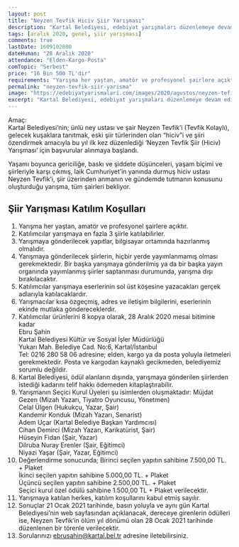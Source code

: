 ```yaml
---
layout: post
title: "Neyzen Tevfik Hiciv Şiir Yarışması"
description: "Kartal Belediyesi, edebiyat yarışmaları düzenlemeye devam ediyor. Neyzen Tevfik Hiciv Şiir Yarışması..."
tags: [aralık 2020, genel, şiir yarışması]
comments: true
lastDate: 1609102800  
dateHuman: "28 Aralık 2020"
attendance: "Elden-Kargo-Posta"
comTopic: "Serbest"
price: "16 Bin 500 TL'dir"
requirements: "Yarışma her yaştan, amatör ve profesyonel şairlere açıktır."
permalink: "neyzen-tevfik-siir-yarisma"
image: "https://edebiyatyarismalari.com/images/2020/agustos/neyzen-tefik-hiciv-siir-yarismasi.jpg"
excerpt: "Kartal Belediyesi, edebiyat yarışmaları düzenlemeye devam ediyor. Neyzen Tevfik Hiciv Şiir Yarışması..."
---
```


Amaç:  
Kartal Belediyesi’nin; ünlü ney ustası ve şair Neyzen Tevfik’i (Tevfik Kolaylı), gelecek kuşaklara tanıtmak, eski şiir türlerinden olan “hiciv”i ve şiiri özendirmek amacıyla bu yıl ilk kez düzenlediği ‘Neyzen Tevfik Şiir (Hiciv) Yarışması’ için başvurular alınmaya başlandı.   

Yaşamı boyunca gericiliğe, baskı ve şiddete düşünceleri, yaşam biçimi ve şiirleriyle karşı çıkmış, laik Cumhuriyet’in yanında durmuş hiciv ustası Neyzen Tevfik’i, şiir üzerinden anmanın ve gündemde tutmanın konusunu oluşturduğu yarışma, tüm şairleri bekliyor.

## Şiir Yarışması Katılım Koşulları  

1. Yarışma her yaştan, amatör ve profesyonel şairlere açıktır.
2. Katılımcılar yarışmaya en fazla 3 şiirle katılabilirler.
3. Yarışmaya gönderilecek yapıtlar, bilgisayar ortamında hazırlanmış olmalıdır.
4. Yarışmaya gönderilecek şiirlerin, hiçbir yerde yayımlanmamış olması gerekmektedir. Bir başka yarışmaya gönderilmiş ya da bir başka yayın organında yayımlanmış şiirler saptanması durumunda, yarışma dışı bırakılacaktır.
5. Katılımcılar yarışmaya eserlerinin sol üst köşesine yazacakları gerçek adlarıyla katılacaklardır.
6. Yarışmacılar kısa özgeçmiş, adres ve iletişim bilgilerini, eserlerinin ekinde mutlaka göndereceklerdir.
7. Katılımcılar ürünlerini 8 kopya olarak, 28 Aralık 2020 mesai bitimine kadar  
    Ebru Şahin  
    Kartal Belediyesi Kültür ve Sosyal İşler Müdürlüğü  
    Yukarı Mah. Belediye Cad. No:6, Kartal/İstanbul  
    Tel: 0216 280 58 06 adresine; elden, kargo ya da posta yoluyla iletmeleri gerekmektedir. Posta ve kargodan kaynaklı gecikmeden, belediyemiz sorumlu değildir. 
8. Kartal Belediyesi, ödül alanların dışında, yarışmaya gönderilen şiirlerden istediği kadarını telif hakkı ödemeden kitaplaştırabilir.
9. Yarışmanın Seçici Kurul Üyeleri şu isimlerden oluşmaktadır:
    Müjdat Gezen (Mizah Yazarı, Tiyatro Oyuncusu, Yönetmen)  
    Celal Ülgen (Hukukçu, Yazar, Şair)  
    Kandemir Konduk (Mizah Yazarı, Senarist)  
    Adem Uçar (Kartal Belediye Başkan Yardımcısı)  
    Cihan Demirci (Mizah Yazarı, Karikatürist, Şair)  
    Hüseyin Fidan (Şair, Yazar)  
    Dilruba Nuray Erenler (Şair, Eğitimci)  
    Niyazi Yaşar (Şair, Yazar, Eğitimci)  
10. Değerlendirme sonucunda;
    Birinci seçilen yapıtın sahibine 7.500,00 TL. + Plaket  
    İkinci seçilen yapıtın sahibine 5.000,00 TL. + Plaket  
    Üçüncü seçilen yapıtın sahibine 2.500,00 TL. + Plaket  
    Seçici kurul özel ödülü sahibine 1.500,00 TL + Plaket verilecektir.  
11. Yarışmaya katılan herkes, katılım koşullarını kabul etmiş sayılır.
12. Sonuçlar 21 Ocak 2021 tarihinde, basın yoluyla ve aynı gün Kartal Belediyesi’nin web sayfasından açıklanacak, dereceye girenlerin ödülleri ise, Neyzen Tevfik’in ölüm yıl dönümü olan 28 Ocak 2021 tarihinde düzenlenen bir törenle verilecektir.
13. Sorularınızı ebrusahin@kartal.bel.tr adresine iletebilirsiniz.